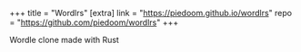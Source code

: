 +++
title = "Wordlrs"
[extra]
link = "https://piedoom.github.io/wordlrs"
repo = "https://github.com/piedoom/wordlrs"
+++

Wordle clone made with Rust